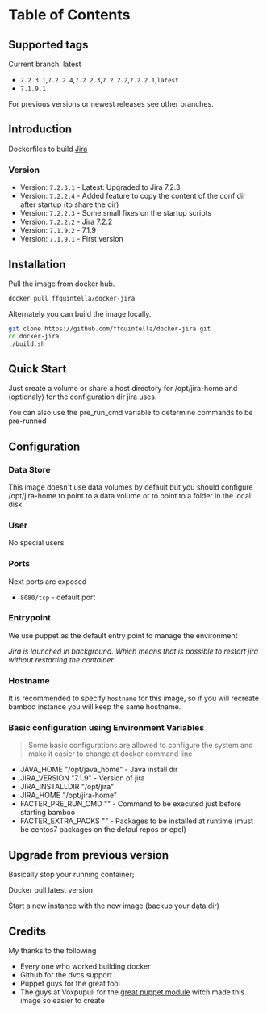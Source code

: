 # Table of Contents


## Supported tags

Current branch: latest

*  `7.2.3.1`,`7.2.2.4`,`7.2.2.3`,`7.2.2.2`,`7.2.2.1`,`latest`
*  `7.1.9.1`

For previous versions or newest releases see other branches.

## Introduction


Dockerfiles to build [Jira](https://www.atlassian.com/software/jira)


### Version
* Version: `7.2.3.1` - Latest: Upgraded to Jira 7.2.3
* Version: `7.2.2.4` - Added feature to copy the content of the conf dir after startup (to share the dir)
* Version: `7.2.2.3` - Some small fixes on the startup scripts
* Version: `7.2.2.2` - Jira 7.2.2
* Version: `7.1.9.2` - 7.1.9
* Version: `7.1.9.1` - First version


## Installation

Pull the image from docker hub.

```bash
docker pull ffquintella/docker-jira
```

Alternately you can build the image locally.

```bash
git clone https://github.com/ffquintella/docker-jira.git
cd docker-jira
./build.sh
```

## Quick Start

Just create a volume or share a host directory for /opt/jira-home and (optionaly) for the configuration dir
jira uses.

You can also use the pre_run_cmd variable to determine commands to be pre-runned


## Configuration

### Data Store

This image doesn't use data volumes by default but you should configure /opt/jira-home to point to a data volume or to point to a folder in the local disk

### User

No special users

### Ports

Next ports are exposed

* `8080/tcp` - default port


### Entrypoint

We use puppet as the default entry point to manage the environment

*Jira is launched in background. Which means that is possible to restart jira without restarting the container.*

### Hostname

It is recommended to specify `hostname` for this image, so if you will recreate bamboo instance you will keep the same hostname.

### Basic configuration using Environment Variables

> Some basic configurations are allowed to configure the system and make it easier to change at docker command line

* JAVA_HOME "/opt/java_home" - Java install dir
* JIRA_VERSION "7.1.9" - Version of jira
* JIRA_INSTALLDIR "/opt/jira"
* JIRA_HOME "/opt/jira-home"
* FACTER_PRE_RUN_CMD "" - Command to be executed just before starting bamboo
* FACTER_EXTRA_PACKS "" - Packages to be installed at runtime (must be centos7 packages on the defaul repos or epel)


## Upgrade from previous version

Basically stop your running container;

Docker pull latest version

Start a new instance with the new image (backup your data dir)

## Credits

My thanks to the following

- Every one who worked building docker
- Github for the dvcs support
- Puppet guys for the great tool
- The guys at Voxpupuli for the [great puppet module](https://github.com/voxpupuli/puppet-jira) witch made this image so easier to create
